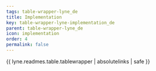 ```yaml
---
tags: table-wrapper-lyne_de
title: Implementation
key: table-wrapper-lyne-implementation_de
parent: table-wrapper-lyne_de
icon: implementation
order: 4
permalink: false  
---
```

{{ lyne.readmes.table.tablewrapper | absolutelinks | safe }}


